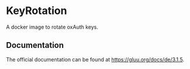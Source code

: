 # KeyRotation

A docker image to rotate oxAuth keys.

## Documentation

The official documentation can be found at https://gluu.org/docs/de/3.1.5.
